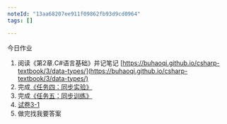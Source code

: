 ```yaml
---
noteId: "13aa68207ee911f09862fb93d9cd0964"
tags: []

---
```


今日作业

1. 阅读《第2章.C#语言基础》并记笔记 [https://buhaoqi.github.io/csharp-textbook/3/data-types/](https://buhaoqi.github.io/csharp-textbook/3/data-types/)
2. 完成[《任务四：同步实验》](https://buhaoqi.github.io/csharp-textbook/3/operators-and-expressions/)
3.  完成[《任务五：同步训练》](https://buhaoqi.github.io/csharp-textbook/3/operators-and-expressions/)
4. [试卷3-1](https://buhaoqi.github.io/csharp-textbook/3/exam1.md)
5. 做完找我要答案